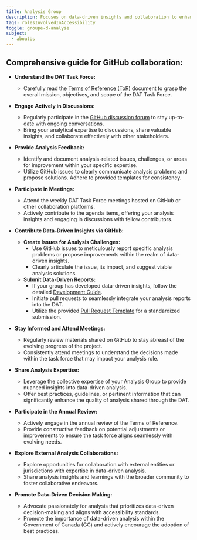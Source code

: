```yaml
---
title: Analysis Group
description: Focuses on data-driven insights and collaboration to enhance digital accessibility for the Government of Canada.
tags: rolesInvolvedInAccessibility
toggle: groupe-d-analyse
subject:
  - aboutUs
---
```


## Comprehensive guide for GitHub collaboration:

- **Understand the DAT Task Force:**
  - Carefully read the [Terms of Reference (ToR)](https://github.com/gc-da11yn/gc-da11yn.github.io/blob/main/.github/TERMS_OF_REFERENCE.md) document to grasp the overall mission, objectives, and scope of the DAT Task Force.

- **Engage Actively in Discussions:**
  - Regularly participate in the [GitHub discussion forum](https://github.com/gc-da11yn/gc-da11yn.github.io/discussions) to stay up-to-date with ongoing conversations.
  - Bring your analytical expertise to discussions, share valuable insights, and collaborate effectively with other stakeholders.

- **Provide Analysis Feedback:**
  - Identify and document analysis-related issues, challenges, or areas for improvement within your specific expertise.
  - Utilize GitHub issues to clearly communicate analysis problems and propose solutions. Adhere to provided templates for consistency.

- **Participate in Meetings:**
  - Attend the weekly DAT Task Force meetings hosted on GitHub or other collaboration platforms.
  - Actively contribute to the agenda items, offering your analysis insights and engaging in discussions with fellow contributors.

- **Contribute Data-Driven Insights via GitHub:**
  - **Create Issues for Analysis Challenges:**
    - Use GitHub issues to meticulously report specific analysis problems or propose improvements within the realm of data-driven insights.
    - Clearly articulate the issue, its impact, and suggest viable analysis solutions.
  - **Submit Data-Driven Reports:**
    - If your group has developed data-driven insights, follow the detailed [Development Guide](https://github.com/gc-da11yn/gc-da11yn.github.io/blob/main/.github/DEVELOPMENT.md).
    - Initiate pull requests to seamlessly integrate your analysis reports into the DAT.
    - Utilize the provided [Pull Request Template](https://github.com/gc-da11yn/gc-da11yn.github.io/blob/main/.github/pull_request_template.md) for a standardized submission.

- **Stay Informed and Attend Meetings:**
  - Regularly review materials shared on GitHub to stay abreast of the evolving progress of the project.
  - Consistently attend meetings to understand the decisions made within the task force that may impact your analysis role.

- **Share Analysis Expertise:**
  - Leverage the collective expertise of your Analysis Group to provide nuanced insights into data-driven analysis.
  - Offer best practices, guidelines, or pertinent information that can significantly enhance the quality of analysis shared through the DAT.

- **Participate in the Annual Review:**
  - Actively engage in the annual review of the Terms of Reference.
  - Provide constructive feedback on potential adjustments or improvements to ensure the task force aligns seamlessly with evolving needs.

- **Explore External Analysis Collaborations:**
  - Explore opportunities for collaboration with external entities or jurisdictions with expertise in data-driven analysis.
  - Share analysis insights and learnings with the broader community to foster collaborative endeavors.

- **Promote Data-Driven Decision Making:**
  - Advocate passionately for analysis that prioritizes data-driven decision-making and aligns with accessibility standards.
  - Promote the importance of data-driven analysis within the Government of Canada (GC) and actively encourage the adoption of best practices.
